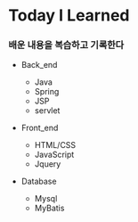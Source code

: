 # Today I Learned


### 배운 내용을 복습하고 기록한다

- Back_end
  - Java
  - Spring
  - JSP
  - servlet
  
- Front_end
  - HTML/CSS
  - JavaScript
  - Jquery
  
- Database
  - Mysql
  - MyBatis
